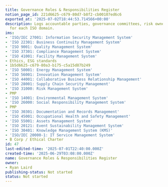 ```yaml
---
title: Governance Roles & Responsibilities Register
notion_page_id: 221d6625-c679-80d7-b8f2-cb00107ed6c6
exported_at: '2025-07-02T18:44:53.714566+00:00'
description: Logs accountable parties, governance committees, risk owners, and authorities
  for each ISO domain.
ims:
- 'ISO/IEC 27001: Information Security Management System'
- 'ISO 22301: Business Continuity Management System'
- 'ISO 9001: Quality Management System'
- 'ISO 37301: Compliance Management System'
- 'ISO 41001: Facility Management System'
- Ethics, ESG standards
- 1b5d6625-c679-80a3-b175-c5a15d87b249
- 'ISO 50001: Energy Management System'
- 'ISO 56001: Innovation Management System'
- 'ISO 44001: Collaborative Business Relationship Management'
- 'ISO 28001: Supply Chain Security Management'
- 'ISO 31000: Risk Management System'
- PMP
- 'ISO 14001: Environmental Management System'
- 'ISO 26000: Social Responsibility Management System'
- PMP
- 'ISO 30301: Documentation and Records Management'
- 'ISO 45001: Occupational Health and Safety Management'
- 'ISO 55001: Assets Management System'
- 'ISO 20121: Event Sustainability Management System'
- 'ISO 30401: Knowledge Management System (KMS)'
- 'ISO/IEC 20000-1: IT Service Management System'
- B Corp / Ethical Charter
id: 47
last-edited-time: '2025-07-01T22:40:00.000Z'
created-time: '2025-06-29T03:08:00.000Z'
name: Governance Roles & Responsibilities Register
owner:
- Ryan Laird
publishing-status: Not started
status: Not started
---
```


